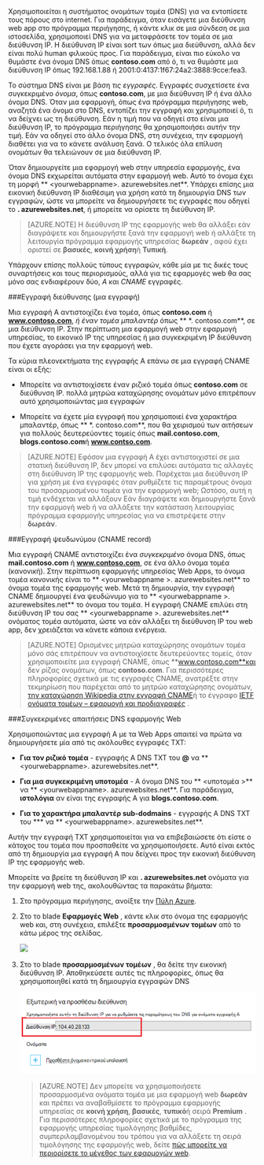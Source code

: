 Χρησιμοποιείται η συστήματος ονομάτων τομέα (DNS) για να εντοπίσετε τους πόρους στο internet. Για παράδειγμα, όταν εισάγετε μια διεύθυνση web app στο πρόγραμμα περιήγησης, ή κάντε κλικ σε μια σύνδεση σε μια ιστοσελίδα, χρησιμοποιεί DNS για να μεταφράσετε τον τομέα σε μια διεύθυνση IP. Η διεύθυνση IP είναι sort των όπως μια διεύθυνση, αλλά δεν είναι πολύ human φιλικούς προς. Για παράδειγμα, είναι πιο εύκολο να θυμάστε ένα όνομα DNS όπως **contoso.com** από ό, τι να θυμάστε μια διεύθυνση IP όπως 192.168.1.88 ή 2001:0:4137:1f67:24a2:3888:9cce:fea3.

Το σύστημα DNS είναι με βάση *τις εγγραφές*. Εγγραφές συσχετίσετε ένα συγκεκριμένο *όνομα*, όπως **contoso.com**, με μια διεύθυνση IP ή ένα άλλο όνομα DNS. Όταν μια εφαρμογή, όπως ένα πρόγραμμα περιήγησης web, αναζητά ένα όνομα στο DNS, εντοπίζει την εγγραφή και χρησιμοποιεί ό, τι να δείχνει ως τη διεύθυνση. Εάν η τιμή που να οδηγεί στο είναι μια διεύθυνση IP, το πρόγραμμα περιήγησης θα χρησιμοποιήσει αυτήν την τιμή. Εάν να οδηγεί στο άλλο όνομα DNS, στη συνέχεια, την εφαρμογή διαθέτει για να το κάνετε ανάλυση ξανά. Ο τελικός όλα επίλυση ονομάτων θα τελειώνουν σε μια διεύθυνση IP.

Όταν δημιουργείτε μια εφαρμογή web στην υπηρεσία εφαρμογής, ένα όνομα DNS εκχωρείται αυτόματα στην εφαρμογή web. Αυτό το όνομα έχει τη μορφή ** &lt;yourwebappname&gt;. azurewebsites.net**. Υπάρχει επίσης μια εικονική διεύθυνση IP διαθέσιμη για χρήση κατά τη δημιουργία DNS των εγγραφών, ώστε να μπορείτε να δημιουργήσετε τις εγγραφές που οδηγεί το **. azurewebsites.net**, ή μπορείτε να ορίσετε τη διεύθυνση IP.

> [AZURE.NOTE] Η διεύθυνση IP της εφαρμογής web θα αλλάξει εάν διαγράψετε και δημιουργήστε ξανά την εφαρμογή web ή αλλάξτε τη λειτουργία πρόγραμμα εφαρμογής υπηρεσίας **δωρεάν** , αφού έχει οριστεί σε **βασικές**, **κοινή χρήση**ή **Τυπική**.

Υπάρχουν επίσης πολλούς τύπους εγγραφών, κάθε μία με τις δικές τους συναρτήσεις και τους περιορισμούς, αλλά για τις εφαρμογές web θα σας μόνο σας ενδιαφέρουν δύο, *Α* και *CNAME* εγγραφές.

###<a name="address-record-a-record"></a>Εγγραφή διεύθυνσης (μια εγγραφή)

Μια εγγραφή A αντιστοιχίζει ένα τομέα, όπως **contoso.com** ή **www.contoso.com**, *ή έναν τομέα μπαλαντέρ* όπως ** \*. contoso.com**, σε μια διεύθυνση IP. Στην περίπτωση μια εφαρμογή web στην εφαρμογή υπηρεσίας, το εικονικό IP της υπηρεσίας ή μια συγκεκριμένη IP διεύθυνση που έχετε αγοράσει για την εφαρμογή web.

Τα κύρια πλεονεκτήματα της εγγραφής A επάνω σε μια εγγραφή CNAME είναι οι εξής:

* Μπορείτε να αντιστοιχίσετε έναν ριζικό τομέα όπως **contoso.com** σε διεύθυνση IP. πολλά μητρώα καταχώρησης ονομάτων μόνο επιτρέπουν αυτό χρησιμοποιώντας μια εγγραφών

* Μπορείτε να έχετε μία εγγραφή που χρησιμοποιεί ένα χαρακτήρα μπαλαντέρ, όπως ** \*. contoso.com**, που θα χειρισμού των αιτήσεων για πολλούς δευτερεύοντες τομείς όπως **mail.contoso.com**, **blogs.contoso.com**ή **www.contso.com**.

> [AZURE.NOTE] Εφόσον μια εγγραφή A έχει αντιστοιχιστεί σε μια στατική διεύθυνση IP, δεν μπορεί να επιλύσει αυτόματα τις αλλαγές στη διεύθυνση IP της εφαρμογής web. Παρέχεται μια διεύθυνση IP για χρήση με ένα εγγραφές όταν ρυθμίζετε τις παραμέτρους όνομα του προσαρμοσμένου τομέα για την εφαρμογή web; Ωστόσο, αυτή η τιμή ενδέχεται να αλλάξουν Εάν διαγράψετε και δημιουργήστε ξανά την εφαρμογή web ή να αλλάξετε την κατάσταση λειτουργίας πρόγραμμα εφαρμογής υπηρεσίας για να επιστρέψετε στην **δωρεάν**.

###<a name="alias-record-cname-record"></a>Εγγραφή ψευδωνύμου (CNAME record)

Μια εγγραφή CNAME αντιστοιχίζει ένα *συγκεκριμένο* όνομα DNS, όπως **mail.contoso.com** ή **www.contoso.com**, σε ένα άλλο όνομα τομέα (κανονική). Στην περίπτωση εφαρμογής υπηρεσίας Web Apps, το όνομα τομέα κανονικής είναι το ** &lt;yourwebappname >. azurewebsites.net** το όνομα τομέα της εφαρμογής web. Μετά τη δημιουργία, την εγγραφή CNAME δημιουργεί ένα ψευδώνυμο για το ** &lt;yourwebappname >. azurewebsites.net** το όνομα του τομέα. Η εγγραφή CNAME επιλύει στη διεύθυνση IP του σας ** &lt;yourwebappname >. azurewebsites.net** ονόματος τομέα αυτόματα, ώστε να εάν αλλάξει τη διεύθυνση IP του web app, δεν χρειάζεται να κάνετε κάποια ενέργεια.

> [AZURE.NOTE] Ορισμένες μητρώα καταχώρησης ονομάτων τομέα μόνο σάς επιτρέπουν να αντιστοιχίσετε δευτερεύοντες τομείς, όταν χρησιμοποιείτε μια εγγραφή CNAME, όπως **www.contoso.com**και δεν ρίζας ονομάτων, όπως **contoso.com**. Για περισσότερες πληροφορίες σχετικά με τις εγγραφές CNAME, ανατρέξτε στην τεκμηρίωση που παρέχεται από το μητρώο καταχώρησης ονομάτων, <a href="http://en.wikipedia.org/wiki/CNAME_record">την καταχώρηση Wikipedia στην εγγραφή CNAME</a>ή το έγγραφο <a href="http://tools.ietf.org/html/rfc1035">IETF ονόματα τομέων – εφαρμογή και προδιαγραφές</a> .

###<a name="web-app-dns-specifics"></a>Συγκεκριμένες απαιτήσεις DNS εφαρμογής Web

Χρησιμοποιώντας μια εγγραφή A με τα Web Apps απαιτεί να πρώτα να δημιουργήσετε μία από τις ακόλουθες εγγραφές TXT:

* **Για τον ριζικό τομέα** - εγγραφής A DNS TXT του **@** να ** &lt;yourwebappname&gt;. azurewebsites.net**.

* **Για μια συγκεκριμένη υποτομέα** - A όνομα DNS του ** &lt;υποτομέα >** να ** &lt;yourwebappname&gt;. azurewebsites.net**. Για παράδειγμα, **ιστολόγια** αν είναι της εγγραφής A για **blogs.contoso.com**.

* **Για το χαρακτήρα μπαλαντέρ sub-dodmains** - εγγραφής A DNS TXT του *** να ** &lt;yourwebappname&gt;. azurewebsites.net**.

Αυτήν την εγγραφή TXT χρησιμοποιείται για να επιβεβαιώσετε ότι είστε ο κάτοχος του τομέα που προσπαθείτε να χρησιμοποιήσετε. Αυτό είναι εκτός από τη δημιουργία μια εγγραφή A που δείχνει προς την εικονική διεύθυνση IP της εφαρμογής web.

Μπορείτε να βρείτε τη διεύθυνση IP και **. azurewebsites.net** ονόματα για την εφαρμογή web της, ακολουθώντας τα παρακάτω βήματα:

1. Στο πρόγραμμα περιήγησης, ανοίξτε την [Πύλη Azure](https://portal.azure.com).

2. Στο το blade **Εφαρμογές Web** , κάντε κλικ στο όνομα της εφαρμογής web και, στη συνέχεια, επιλέξτε **προσαρμοσμένων τομέων** από το κάτω μέρος της σελίδας.

    ![](./media/custom-dns-web-site/dncmntask-cname-6.png)

3. Στο το blade **προσαρμοσμένων τομέων** , θα δείτε την εικονική διεύθυνση IP. Αποθηκεύσετε αυτές τις πληροφορίες, όπως θα χρησιμοποιηθεί κατά τη δημιουργία εγγραφών DNS

    ![](./media/custom-dns-web-site/virtual-ip-address.png)

    > [AZURE.NOTE] Δεν μπορείτε να χρησιμοποιήσετε προσαρμοσμένα ονόματα τομέα με μια εφαρμογή web **δωρεάν** και πρέπει να αναβαθμίσετε το πρόγραμμα εφαρμογής υπηρεσίας σε **κοινή χρήση**, **βασικές**, **τυπικό**ή σειρά **Premium** . Για περισσότερες πληροφορίες σχετικά με το πρόγραμμα της εφαρμογής υπηρεσίας τιμολόγησης βαθμίδες, συμπεριλαμβανομένου του τρόπου για να αλλάξετε τη σειρά τιμολόγησης της εφαρμογής web, δείτε [πώς μπορείτε να περιορίσετε το μέγεθος των εφαρμογών web](../articles/web-sites-scale.md).
